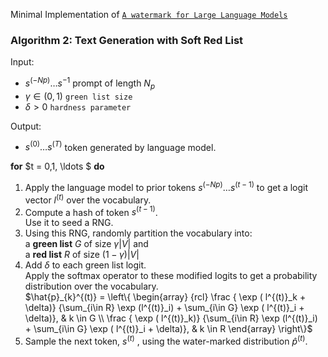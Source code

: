 
Minimal Implementation of  [``A watermark for Large Language Models``](https://arxiv.org/pdf/2301.10226.pdf)



### Algorithm 2: Text Generation with Soft Red List

Input:
- $s^{(−Np)} \ldots s^{-1}$ prompt of length $N_p$
- $\gamma \in(0,1)$ `green list size`
- $\delta > 0$  `hardness parameter`

Output:  
- $s^{(0)} \ldots s^{(T)}$ token generated by language model.

**for** $t = 0,1, \ldots $ **do**
1. Apply the language model to prior tokens $s^{(−Np)} \ldots s^{(t-1)}$  to get a logit vector $l^{(t)}$ over the vocabulary.
2. Compute a hash of token $s^{(t-1)}$.  
Use it to seed a RNG.
3. Using this RNG, randomly partition the vocabulary into:  
a **green list** $G$ of size $\gamma |V|$ and  
a **red list** $R$ of size $(1−\gamma)|V|$
4. Add $\delta$ to each green list logit.   
Apply the softmax operator to these modified logits to get a probability distribution over the vocabulary.  
$\hat{p}_{k}^{(t)} = 
\left\{ 
    \begin{array} {rcl}
    \frac
        { \exp ( l^{(t)}_k  + \delta)}
        {\sum_{i\in R} \exp (l^{(t)}_i) + \sum_{i\in G} \exp ( l^{(t)}_i + \delta)},
    & k \in G \\
    \frac
        { \exp ( l^{(t)}_k)}
        {\sum_{i\in R} \exp (l^{(t)}_i) + \sum_{i\in G} \exp ( l^{(t)}_i + \delta)},
    & k \in R
   \end{array} 
\right\}$
5. Sample the next token, $s^{(t)}$ , using the water-marked distribution $\hat{p}^{(t)}$.





